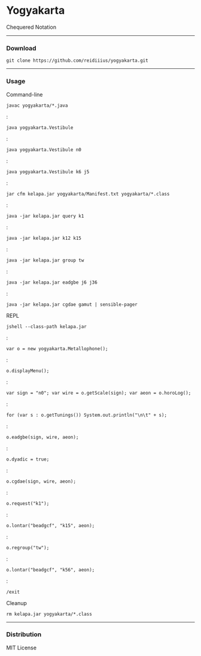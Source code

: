 # Yogyakarta
Chequered Notation

---

### Download

    git clone https://github.com/reidiiius/yogyakarta.git

---

### Usage
Command-line

    javac yogyakarta/*.java

:

    java yogyakarta.Vestibule

:

    java yogyakarta.Vestibule n0

:

    java yogyakarta.Vestibule k6 j5

:

    jar cfm kelapa.jar yogyakarta/Manifest.txt yogyakarta/*.class

:

    java -jar kelapa.jar query k1

:

    java -jar kelapa.jar k12 k15

:

    java -jar kelapa.jar group tw

:

    java -jar kelapa.jar eadgbe j6 j36

:

    java -jar kelapa.jar cgdae gamut | sensible-pager

REPL

    jshell --class-path kelapa.jar

:

    var o = new yogyakarta.Metallophone();

:

    o.displayMenu();

:

    var sign = "n0"; var wire = o.getScale(sign); var aeon = o.horoLog();

:

    for (var s : o.getTunings()) System.out.println("\n\t" + s);

:

    o.eadgbe(sign, wire, aeon);

:

    o.dyadic = true;

:

    o.cgdae(sign, wire, aeon);

:

    o.request("k1");

:

    o.lontar("beadgcf", "k15", aeon);

:

    o.regroup("tw");

:

    o.lontar("beadgcf", "k56", aeon);

:

    /exit

Cleanup

    rm kelapa.jar yogyakarta/*.class

---

### Distribution
MIT License

